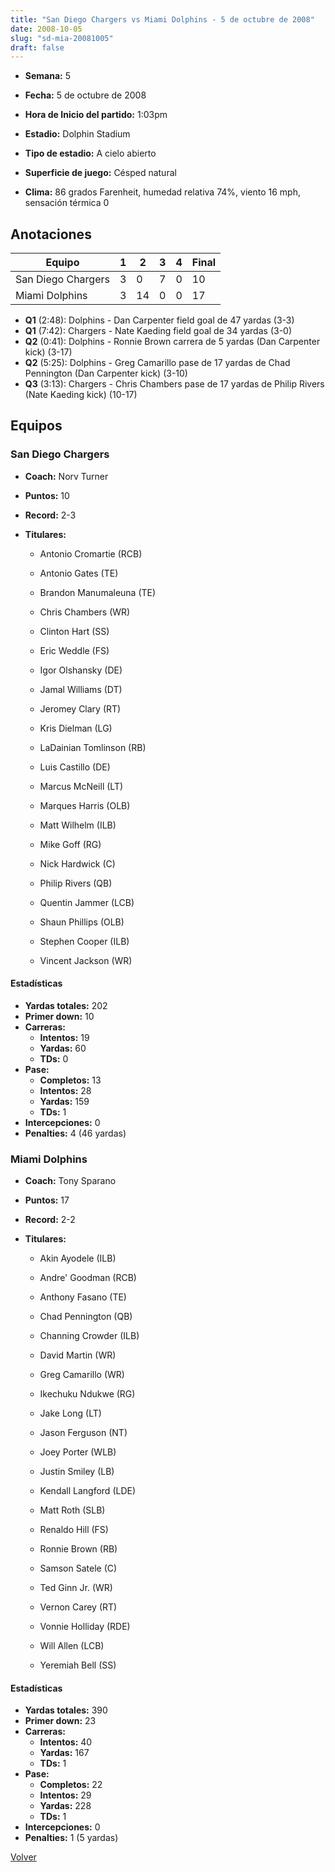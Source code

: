 ```yaml
---
title: "San Diego Chargers vs Miami Dolphins - 5 de octubre de 2008"
date: 2008-10-05
slug: "sd-mia-20081005"
draft: false
---
```


* **Semana:** 5
* **Fecha:** 5 de octubre de 2008

* **Hora de Inicio del partido:** 1:03pm
* **Estadio:** Dolphin Stadium
* **Tipo de estadio:** A cielo abierto
* **Superficie de juego:** Césped natural
* **Clima:** 86 grados Farenheit, humedad relativa 74%, viento 16 mph, sensación térmica 0





## Anotaciones
| Equipo | 1 | 2 | 3 | 4 | Final |
|--------|---|---|---|---|-------|
| San Diego Chargers  | 3 | 0 | 7 | 0  | 10 |
| Miami Dolphins  | 3 | 14 | 0 | 0  | 17 |
* **Q1** (2:48): Dolphins - Dan Carpenter field goal de 47 yardas (3-3)
* **Q1** (7:42): Chargers - Nate Kaeding field goal de 34 yardas (3-0)
* **Q2** (0:41): Dolphins - Ronnie Brown carrera de 5 yardas (Dan Carpenter kick) (3-17)
* **Q2** (5:25): Dolphins - Greg Camarillo pase de 17 yardas de Chad Pennington (Dan Carpenter kick) (3-10)
* **Q3** (3:13): Chargers - Chris Chambers pase de 17 yardas de Philip Rivers (Nate Kaeding kick) (10-17)


## Equipos


### San Diego Chargers
* **Coach:** Norv Turner
* **Puntos:** 10
* **Record:** 2-3
* **Titulares:** 

  * Antonio Cromartie (RCB) 

  * Antonio Gates (TE) 

  * Brandon Manumaleuna (TE) 

  * Chris Chambers (WR) 

  * Clinton Hart (SS) 

  * Eric Weddle (FS) 

  * Igor Olshansky (DE) 

  * Jamal Williams (DT) 

  * Jeromey Clary (RT) 

  * Kris Dielman (LG) 

  * LaDainian Tomlinson (RB) 

  * Luis Castillo (DE) 

  * Marcus McNeill (LT) 

  * Marques Harris (OLB) 

  * Matt Wilhelm (ILB) 

  * Mike Goff (RG) 

  * Nick Hardwick (C) 

  * Philip Rivers (QB) 

  * Quentin Jammer (LCB) 

  * Shaun Phillips (OLB) 

  * Stephen Cooper (ILB) 

  * Vincent Jackson (WR) 

#### Estadísticas
* **Yardas totales:** 202
* **Primer down:** 10
* **Carreras:**
  * **Intentos:** 19
  * **Yardas:** 60
  * **TDs:** 0
* **Pase:**
  * **Completos:** 13
  * **Intentos:** 28
  * **Yardas:** 159
  * **TDs:** 1
* **Intercepciones:** 0
* **Penalties:** 4 (46 yardas)

### Miami Dolphins
* **Coach:** Tony Sparano
* **Puntos:** 17
* **Record:** 2-2
* **Titulares:** 

  * Akin Ayodele (ILB) 

  * Andre' Goodman (RCB) 

  * Anthony Fasano (TE) 

  * Chad Pennington (QB) 

  * Channing Crowder (ILB) 

  * David Martin (WR) 

  * Greg Camarillo (WR) 

  * Ikechuku Ndukwe (RG) 

  * Jake Long (LT) 

  * Jason Ferguson (NT) 

  * Joey Porter (WLB) 

  * Justin Smiley (LB) 

  * Kendall Langford (LDE) 

  * Matt Roth (SLB) 

  * Renaldo Hill (FS) 

  * Ronnie Brown (RB) 

  * Samson Satele (C) 

  * Ted Ginn Jr. (WR) 

  * Vernon Carey (RT) 

  * Vonnie Holliday (RDE) 

  * Will Allen (LCB) 

  * Yeremiah Bell (SS) 

#### Estadísticas
* **Yardas totales:** 390
* **Primer down:** 23
* **Carreras:**
  * **Intentos:** 40
  * **Yardas:** 167
  * **TDs:** 1
* **Pase:**
  * **Completos:** 22
  * **Intentos:** 29
  * **Yardas:** 228
  * **TDs:** 1
* **Intercepciones:** 0
* **Penalties:** 1 (5 yardas)


[Volver](/historia/2008)
